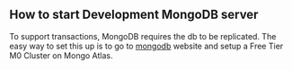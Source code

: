 ## How to start Development MongoDB server

To support transactions, MongoDB requires the db to be replicated. The easy way to set this up is to go to [mongodb](https://www.mongodb.com/atlas/database) website and setup a Free Tier M0 Cluster on Mongo Atlas.

